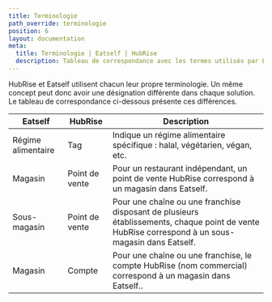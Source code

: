 ```yaml
---
title: Terminologie
path_override: terminologie
position: 6
layout: documentation
meta:
  title: Terminologie | Eatself | HubRise
  description: Tableau de correspondance avec les termes utilisés par Eatself et ceux utilisés dans HubRise pour le même concept. Connectez vos applications et synchronisez vos données.
---
```


HubRise et Eatself utilisent chacun leur propre terminologie. Un même concept peut donc avoir une désignation différente dans chaque solution. Le tableau de correspondance ci-dessous présente ces différences.

| Eatself            | HubRise        | Description                                                                                                                                      |
|--------------------|----------------|--------------------------------------------------------------------------------------------------------------------------------------------------|
| Régime alimentaire | Tag            | Indique un régime alimentaire spécifique : halal, végétarien, végan, etc.                                                                        | |
| Magasin            | Point de vente | Pour un restaurant indépendant, un point de vente HubRise correspond à un magasin dans Eatself.                                                  |
| Sous-magasin       | Point de vente | Pour une chaîne ou une franchise disposant de plusieurs établissements, chaque point de vente HubRise correspond à un sous-magasin dans Eatself. |
| Magasin            | Compte         | Pour une chaîne ou une franchise, le compte HubRise (nom commercial) correspond à un magasin dans Eatself..                                      |
